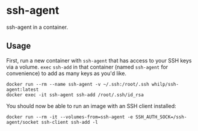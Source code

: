 # ssh-agent

ssh-agent in a container.

## Usage

First, run a new container with `ssh-agent` that has access to your SSH keys via a volume. `exec` `ssh-add` in that container (named `ssh-agent` for convenience) to add as many keys as you'd like.

```
docker run --rm --name ssh-agent -v ~/.ssh:/root/.ssh whilp/ssh-agent:latest
docker exec -it ssh-agent ssh-add /root/.ssh/id_rsa
```

You should now be able to run an image with an SSH client installed:

```
docker run --rm -it --volumes-from=ssh-agent -e SSH_AUTH_SOCK=/ssh-agent/socket ssh-client ssh-add -l
```
